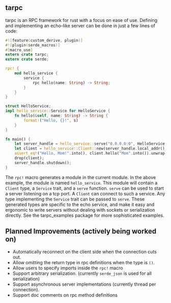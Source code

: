 ## tarpc

tarpc is an RPC framework for rust with a focus on ease of use. Defining and implementing an echo-like server can be done in just a few lines of code:

```rust
#![feature(custom_derive, plugin)]
#![plugin(serde_macros)]
#[macro_use]
extern crate tarpc;
extern crate serde;

rpc! {
    mod hello_service {
        service {
            rpc hello(name: String) -> String;
        }
    }
}

struct HelloService;
impl hello_service::Service for HelloService {
    fn hello(&self, name: String) -> String {
        format!("Hello, {}!", s)
    }
}

fn main() {
    let server_handle = hello_service::serve("0.0.0.0:0", HelloService, None).unwrap();
    let client = hello_service::Client::new(server_handle.local_addr(), None).unwrap();
    assert_eq!("Hello, Mom!".into(), client.hello("Mom".into()).unwrap());
    drop(client);
    server_handle.shutdown();
}
```

The `rpc!` macro generates a module in the current module. In the above example, the module is named `hello_service`. This module will contain a `Client` type, a `Service` trait, and a `serve` function. `serve` can be used to start a server listening on a tcp port. A `Client` can connect to such a service. Any type implementing the `Service` trait can be passed to `serve`. These generated types are specific to the echo service, and make it easy and ergonomic to write servers without dealing with sockets or serialization directly. See the tarpc_examples package for more sophisticated examples.

## Planned Improvements (actively being worked on)

- Automatically reconnect on the client side when the connection cuts out.
- Allow omitting the return type in rpc definitions when the type is `()`.
- Allow users to specify imports inside the `rpc!` macro
- Support arbitrary serialization. (currently `serde_json` is used for all serialization)
- Support asynchronous server implementations (currently thread per connection).
- Support doc comments on rpc method definitions
